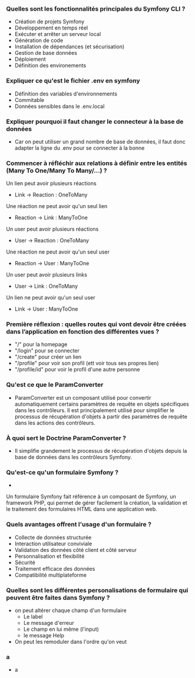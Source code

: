 ### Quelles sont les fonctionnalités principales du Symfony CLI ?

- Création de projets Symfony
- Développement en temps réel
- Exécuter et arrêter un serveur local
- Génération de code
- Installation de dépendances (et sécurisation)
- Gestion de base données
- Déploiement
- Définition des environements

### Expliquer ce qu'est le fichier .env en symfony

- Définition des variables d'environnements
- Commitable
- Données sensibles dans le .env.local

### Expliquer pourquoi il faut changer le connecteur à la base de données

- Car on peut utiliser un grand nombre de base de données, il faut donc adapter la ligne du .env pour se connecter à la bonne

### Commencer à réfléchir aux relations à définir entre les entités (Many To One/Many To Many/...) ?

Un lien peut avoir plusieurs réactions
- Link -> Reaction : OneToMany

Une réaction ne peut avoir qu'un seul lien
- Reaction -> Link : ManyToOne

Un user peut avoir plusieurs réactions
- User -> Reaction : OneToMany

Une réaction ne peut avoir qu'un seul user
- Reaction -> User : ManyToOne

Un user peut avoir plusieurs links
- User -> Link : OneToMany

Un lien ne peut avoir qu'un seul user
- Link -> User : ManyToOne

### Première réflexion : quelles routes qui vont devoir être créées dans l’application en fonction des différentes vues ?

- "/" pour la homepage
- "/login" pour se connecter
- "/create" pour créer un lien
- "/profile" pour voir son profil (ett voir tous ses propres lien)
- "/profile/id" pour voir le profil d'une autre personne

### Qu'est ce que le ParamConverter

- ParamConverter est un composant utilisé pour convertir automatiquement certains paramètres de requête en objets spécifiques dans les contrôleurs. Il est principalement utilisé pour simplifier le processus de récupération d'objets à partir des paramètres de requête dans les actions des contrôleurs.

### À quoi sert le Doctrine ParamConverter ?

-  Il simplifie grandement le processus de récupération d'objets depuis la base de données dans les contrôleurs Symfony.


### Qu'est-ce qu'un formulaire Symfony ?

-
Un formulaire Symfony fait référence à un composant de Symfony, un framework PHP, qui permet de gérer facilement la création, la validation et le traitement des formulaires HTML dans une application web.

### Quels avantages offrent l'usage d'un formulaire ?

- Collecte de données structurée
- Interaction utilisateur conviviale
- Validation des données côté client et côté serveur
- Personnalisation et flexibilité
- Sécurité
- Traitement efficace des données
- Compatibilité multiplateforme

### Quelles sont les différentes personalisations de formulaire qui peuvent être faites dans Symfony ?

- on peut altérer chaque champ d'un formulaire
  - Le label
  - Le message d'erreur
  - Le champ en lui même (l'input)
  - le message Help
- On peut les remoduler dans l'ordre qu'on veut

### a

- a
